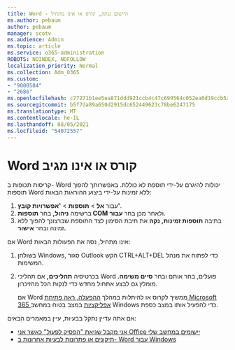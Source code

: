 ```yaml
---
title: Word - היישום ננתק, קורס או אינו מתחיל
ms.author: pebaum
author: pebaum
manager: scotv
ms.audience: Admin
ms.topic: article
ms.service: o365-administration
ROBOTS: NOINDEX, NOFOLLOW
localization_priority: Normal
ms.collection: Adm_O365
ms.custom:
- "9000584"
- "2686"
ms.openlocfilehash: c77271b1ee5ea871ddd921ccb4c47c699564c052ea0d19ccb5aabec2cfb5edc3
ms.sourcegitcommit: b5f7da89a650d2915dc652449623c78be6247175
ms.translationtype: MT
ms.contentlocale: he-IL
ms.lasthandoff: 08/05/2021
ms.locfileid: "54072557"
---
```

# <a name="word-crashes-or-doesnt-respond"></a>Word קורס או אינו מגיב

קריסות תכופות ב- Word יכולות להיגרם על-ידי תוספת לא כוללת. באפשרותך להפוך תוספות Word ללא זמינות על-ידי ביצוע ההוראות הבאות:

1. עבור **אל**  >  **תוספות**  >  **'אפשרויות קובץ'**.
2. ברשימה **ניהול,** בחר **תוספות COM** ולאחר מכן בחר **עבור**.
3. בתיבה **תוספות זמינות, נקה** את תיבת הסימון לצד התוספת שברצונך להפוך ללא זמינה ובחר **אישור.**

אם Word אינו מתחיל, נסה את הפעולות הבאות:

1.   בשולחן Windows, סגור Outlook הקש CTRL+ALT+DEL כדי לפתוח את מנהל המשימות. 
2. בכרטיסיה **תהליכים,** אם תהליכי Word פועלים, בחר אותם ובחר **סיים משימה**. מומלץ גם לבצע אתחול מחדש כדי לנקות הכל מהזיכרון.

    אם Word ממשיך לקרוס או להיתלות במהלך [ההפעלה, ראה פתיחת Microsoft 365 אפליקציות](https://support.office.com/article/Open-Office-apps-in-safe-mode-on-a-Windows-PC-dedf944a-5f4b-4afb-a453-528af4f7ac72) במצב בטוח במחשב Windows כדי להפעיל אותו במצב כספת.

אם אתה עדיין נתקל בבעיות, עיין במאמרים הבאים: 
- [אני מקבל שגיאת "הפסיק לפעול" כאשר אני Office יישומים במחשב שלי](https://support.office.com/article/52bd7985-4e99-4a35-84c8-2d9b8301a2fa)
- [תיקונים או פתרונות לבעיות אחרונות ב- Word עבור Windows](https://support.office.com/article/bf6bf17c-2807-4871-83ce-e337ae8f0b86)